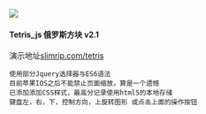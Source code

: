 ![](https://wx1.sinaimg.cn/mw1024/7f78979cgy1frsi581dywj20up10j40k.jpg)
#### Tetris_js 俄罗斯方块  v2.1  
演示地址[slimrip.com/tetris](http://slimrip.com/tetris/) 
``` 
使用部分Jquery选择器与ES6语法 
目前苹果IOS之后不能禁止页面缩放，算是一个遗憾
已添加添加CSS样式，最高分记录使用html5的本地存储
键盘左，右，下，控制方向，上旋转图形 或点击上面的操作按钮
```


